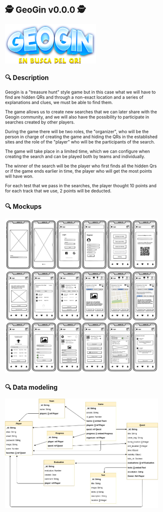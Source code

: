# 🕵️ GeoGin v0.0.0 🕵️

<img src="./geogin-doc/images/logo.png" width="300" />

## 🔍 Description

Geogin is a "treasure hunt" style game but in this case what we will have to find are hidden QRs and through a non-exact location and a series of explanations and clues, we must be able to find them.

The game allows us to create new searches that we can later share with the Geogin community, and we will also have the possibility to participate in searches created by other players.

During the game there will be two roles, the "organizer", who will be the person in charge of creating the game and hiding the QRs in the established sites and the role of the "player" who will be the participants of the search.

The game will take place in a limited time, which we can configure when creating the search and can be played both by teams and individually.

The winner of the search will be the player who first finds all the hidden Qrs or if the game ends earlier in time, the player who will get the most points will have won.

For each test that we pass in the searches, the player thought 10 points and for each track that we use, 2 points will be deducted.

## 🔍 Mockups

<img src="./geogin-doc/images/mockups.jpg" />

## 🔍 Data modeling

![](./geogin-doc/images/data-model.jpg)
